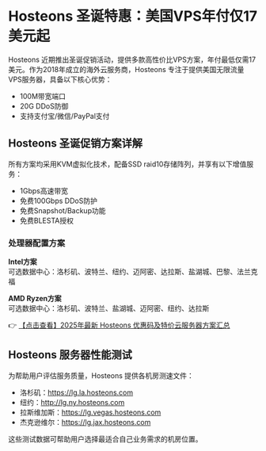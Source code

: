 # Hosteons 圣诞特惠：美国VPS年付仅17美元起

Hosteons 近期推出圣诞促销活动，提供多款高性价比VPS方案，年付最低仅需17美元。作为2018年成立的海外云服务商，Hosteons 专注于提供美国无限流量VPS服务器，具备以下核心优势：

- 100M带宽端口
- 20G DDoS防御
- 支持支付宝/微信/PayPal支付

## Hosteons 圣诞促销方案详解

所有方案均采用KVM虚拟化技术，配备SSD raid10存储阵列，并享有以下增值服务：

- 1Gbps高速带宽
- 免费100Gbps DDoS防护
- 免费Snapshot/Backup功能
- 免费BLESTA授权

### 处理器配置方案

**Intel方案**  
可选数据中心：洛杉矶、波特兰、纽约、迈阿密、达拉斯、盐湖城、巴黎、法兰克福

**AMD Ryzen方案**  
可选数据中心：洛杉矶、波特兰、盐湖城、迈阿密、纽约、达拉斯

👉 [【点击查看】2025年最新 Hosteons 优惠码及特价云服务器方案汇总](https://bit.ly/hosteons)

## Hosteons 服务器性能测试

为帮助用户评估服务质量，Hosteons 提供各机房测速文件：

- 洛杉矶：https://lg.la.hosteons.com
- 纽约：http://lg.ny.hosteons.com
- 拉斯维加斯：https://lg.vegas.hosteons.com
- 杰克逊维尔：https://lg.jax.hosteons.com

这些测试数据可帮助用户选择最适合自己业务需求的机房位置。